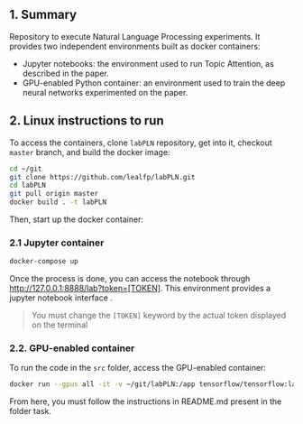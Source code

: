 ## 1. Summary
Repository to execute Natural Language Processing experiments. It provides two independent environments built as docker containers:
- Jupyter notebooks: the environment used to run Topic Attention, as described in the paper.
- GPU-enabled Python container: an environment used to train the deep neural networks experimented on the paper.

## 2. Linux instructions to run

To access the containers, clone `labPLN` repository, get into it, checkout `master` branch, and build the docker image:

```bash
cd ~/git
git clone https://github.com/lealfp/labPLN.git
cd labPLN
git pull origin master
docker build . -t labPLN
```

Then, start up the docker container:

### 2.1 Jupyter container
```bash
docker-compose up
```

Once the process is done, you can access the notebook through http://127.0.0.1:8888/lab?token=[TOKEN]. This environment provides a jupyter notebook interface .

> You must change the `[TOKEN]` keyword by the actual token displayed on the terminal

### 2.2. GPU-enabled container
 
To run the code in the `src` folder, access the GPU-enabled container:
```bash
docker run --gpus all -it -v ~/git/labPLN:/app tensorflow/tensorflow:latest-gpu
```
From here, you must follow the instructions in README.md present in the folder task. 
